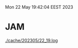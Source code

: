 Mon 22 May 19:42:04 EEST 2023
# JAM
<a href='./cache/202305/22_19.log'>./cache/202305/22_19.log</a>

